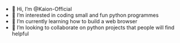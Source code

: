 - 👋 Hi, I’m @Kaion-Official
- 👀 I’m interested in coding small and fun python programmes 
- 🌱 I’m currently learning how to build a web browser
- 💞️ I’m looking to collaborate on python projects that people will find helpful

